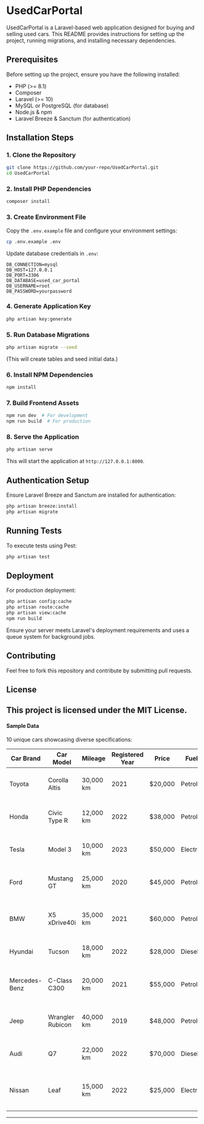 # UsedCarPortal

UsedCarPortal is a Laravel-based web application designed for buying and selling used cars. This README provides instructions for setting up the project, running migrations, and installing necessary dependencies.

## Prerequisites

Before setting up the project, ensure you have the following installed:

- PHP (>= 8.1)
- Composer
- Laravel (>= 10)
- MySQL or PostgreSQL (for database)
- Node.js & npm
- Laravel Breeze & Sanctum (for authentication)

## Installation Steps

### 1. Clone the Repository
```sh
git clone https://github.com/your-repo/UsedCarPortal.git
cd UsedCarPortal
```

### 2. Install PHP Dependencies
```sh
composer install
```

### 3. Create Environment File
Copy the `.env.example` file and configure your environment settings:
```sh
cp .env.example .env
```
Update database credentials in `.env`:
```
DB_CONNECTION=mysql
DB_HOST=127.0.0.1
DB_PORT=3306
DB_DATABASE=used_car_portal
DB_USERNAME=root
DB_PASSWORD=yourpassword
```

### 4. Generate Application Key
```sh
php artisan key:generate
```

### 5. Run Database Migrations
```sh
php artisan migrate --seed
```
(This will create tables and seed initial data.)

### 6. Install NPM Dependencies
```sh
npm install
```

### 7. Build Frontend Assets
```sh
npm run dev  # For development
npm run build  # For production
```

### 8. Serve the Application
```sh
php artisan serve
```
This will start the application at `http://127.0.0.1:8000`.

## Authentication Setup
Ensure Laravel Breeze and Sanctum are installed for authentication:
```sh
php artisan breeze:install
php artisan migrate
```

## Running Tests
To execute tests using Pest:
```sh
php artisan test
```

## Deployment
For production deployment:
```sh
php artisan config:cache
php artisan route:cache
php artisan view:cache
npm run build
```
Ensure your server meets Laravel's deployment requirements and uses a queue system for background jobs.

## Contributing
Feel free to fork this repository and contribute by submitting pull requests.

## License
This project is licensed under the MIT License.
---
#### Sample Data
10 unique cars showcasing diverse specifications:

| **Car Brand**  | **Car Model**     | **Mileage** | **Registered Year** | **Price**   | **Fuel**    | **Transmission** | **Seats** | **Engine**   | **Description**                               | **Status**     |
|-----------------|-------------------|-------------|----------------------|-------------|-------------|------------------|-----------|--------------|-------------------------------------------------|----------------|
| Toyota         | Corolla Altis     | 30,000 km   | 2021                 | $20,000     | Petrol      | Automatic        | 5         | 1.8L         | Reliable sedan with excellent fuel economy.    | Available      |
| Honda          | Civic Type R      | 12,000 km   | 2022                 | $38,000     | Petrol      | Manual           | 5         | 2.0L Turbo   | Sporty hatchback with cutting-edge design.      | Available      |
| Tesla          | Model 3           | 10,000 km   | 2023                 | $50,000     | Electric    | Automatic        | 5         | Electric     | Affordable electric car with autopilot.        | Available      |
| Ford           | Mustang GT        | 25,000 km   | 2020                 | $45,000     | Petrol      | Automatic        | 4         | 5.0L V8      | Iconic muscle car with thrilling performance.   | Available      |
| BMW            | X5 xDrive40i      | 35,000 km   | 2021                 | $60,000     | Petrol      | Automatic        | 5         | 3.0L Turbo   | Luxury SUV with powerful engine and comfort.    | Sold           |
| Hyundai        | Tucson            | 18,000 km   | 2022                 | $28,000     | Diesel      | Automatic        | 5         | 2.0L Diesel  | Versatile SUV ideal for families.              | Available      |
| Mercedes-Benz  | C-Class C300      | 20,000 km   | 2021                 | $55,000     | Petrol      | Automatic        | 5         | 2.0L Turbo   | Luxury sedan with elegant design and features.  | Reserved       |
| Jeep           | Wrangler Rubicon  | 40,000 km   | 2019                 | $48,000     | Petrol      | Manual           | 5         | 3.6L V6      | Rugged off-roader for adventure enthusiasts.    | Available      |
| Audi           | Q7                | 22,000 km   | 2022                 | $70,000     | Diesel      | Automatic        | 7         | 3.0L Diesel  | Premium 7-seater SUV with cutting-edge tech.    | Available      |
| Nissan         | Leaf              | 15,000 km   | 2022                 | $25,000     | Electric    | Automatic        | 5         | Electric     | Affordable EV with excellent range and comfort. | Available      |

---
